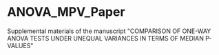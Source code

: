 # ANOVA_MPV_Paper
Supplemental materials of the manuscript "COMPARISON OF ONE-WAY ANOVA TESTS UNDER UNEQUAL VARIANCES IN TERMS OF MEDIAN P-VALUES"

